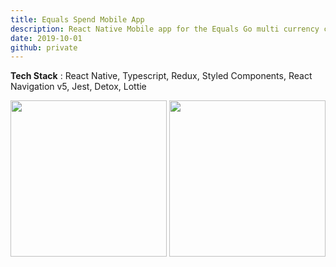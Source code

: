 ```yaml
---
title: Equals Spend Mobile App
description: React Native Mobile app for the Equals Go multi currency card.
date: 2019-10-01
github: private
---
```

**Tech Stack** : React Native, Typescript, Redux, Styled Components, React Navigation v5, Jest, Detox, Lottie

<img src="https://lh3.googleusercontent.com/_4ZaoObXrsNMZqiOENb69Mgg2ErQptExvwjn1YyVIrLbn7EKJEkMWubsZtNWktjZtWI=w3584-h2018-rw" width="250px"/>
<img src="https://lh3.googleusercontent.com/8OMra3ILetJ5EvfMjgOhEn7-Mc9iOt_sJHapmwpubkqU2pmnIEdChkkMWH00waQ2=w3584-h2018-rw" width="250px"/>

